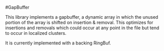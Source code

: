 #GapBuffer

This library implements a gapbuffer, a dynamic array in which the unused portion of the array is shifted on insertion & removal. This optimizes for insertions and removals which could occur at any point in the file but tend to occur in localized clusters.

It is currently implemented with a backing RingBuf.
